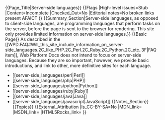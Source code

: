 {{Page_Title|Server-side languages}}
{{Flags
|High-level issues=Stub
|Content=Incomplete
|Checked_Out=No
|Editorial notes=No broken links present AFAICT
}}
{{Summary_Section|Server-side languages, as opposed to client-side languages, are programming languages that perform tasks on the server, before the page is sent to the browser for rendering. This site only provides limited information on server-side languages.}}
{{Basic Page}}
As described in the [[WPD:FAQ#Will_this_site_include_information_on_server-side_languages.2C_like_PHP.2C_Perl.2C_Ruby.2C_Python.2C_etc..3F|FAQ item]], Web Platform Docs does not intend to focus on server-side languages. Because they are so important, however, we provide basic introductions, and link to other, more definitive sites for each language.

* [[server-side_languages/perl|Perl]]
* [[server-side_languages/php|PHP]]
* [[server-side_languages/python|Python]]
* [[server-side_languages/ruby|Ruby]]
* [[server-side_languages/java|Java]]
* [[server-side_languages/javascript|JavaScript]]
{{Notes_Section}}
{{Topics}}
{{External_Attribution
|Is_CC-BY-SA=No
|MDN_link=
|MSDN_link=
|HTML5Rocks_link=
}}